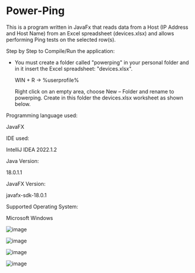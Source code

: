 # Power-Ping

This is a program written in JavaFx that reads data from a Host (IP Address and Host Name) from an Excel spreadsheet (devices.xlsx) and allows performing Ping tests on the selected row(s).

Step by Step to Compile/Run the application:

 - You must create a folder called "powerping" in your personal folder and in it insert the Excel spreadsheet: "devices.xlsx".

   WIN + R -> %userprofile%

   Right click on an empty area, choose New – Folder and rename to powerping. Create in this folder the devices.xlsx worksheet as shown below.

Programming language used:

JavaFX

IDE used:

IntelliJ IDEA 2022.1.2

Java Version:

18.0.1.1

JavaFX Version:

javafx-sdk-18.0.1

Supported Operating System:

Microsoft Windows

![image](https://user-images.githubusercontent.com/20136767/182179793-0be035c8-4ec4-4bee-b60c-e082ce6b5fa7.png)

![image](https://user-images.githubusercontent.com/20136767/182179878-5e8e1b0c-d3c6-4fe8-80fc-6ee470057209.png)

![image](https://user-images.githubusercontent.com/20136767/185515210-e3fbf1b5-de5a-4f49-a5d1-26ff15afe326.png)

![image](https://user-images.githubusercontent.com/20136767/185515601-c17f19c4-ba90-42bb-a7f3-fb3fa92d2d8d.png)



